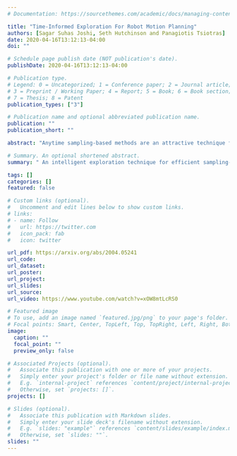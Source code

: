 ```yaml
---
# Documentation: https://sourcethemes.com/academic/docs/managing-content/

title: "Time-Informed Exploration For Robot Motion Planning"
authors: [Sagar Suhas Joshi, Seth Hutchinson and Panagiotis Tsiotras]
date: 2020-04-16T13:12:13-04:00
doi: ""

# Schedule page publish date (NOT publication's date).
publishDate: 2020-04-16T13:12:13-04:00

# Publication type.
# Legend: 0 = Uncategorized; 1 = Conference paper; 2 = Journal article;
# 3 = Preprint / Working Paper; 4 = Report; 5 = Book; 6 = Book section;
# 7 = Thesis; 8 = Patent
publication_types: ["3"]

# Publication name and optional abbreviated publication name.
publication: ""
publication_short: ""

abstract: "Anytime sampling-based methods are an attractive technique for solving kino-dynamic motion planning problems.  These algorithms scale well to higher dimensions and can efficiently handle stateand control constraints.  However, an intelligent exploration strategy is required to accelerate their convergence and avoid redundant computations.  This work defines a “Time Informed Set”, usingideas from reachability analysis, that focuses the search for time-optimal kino-dynamic planning after an initial solution is found. Such a Time Informed Set includes all trajectories that can potentially improve the current best solution.  Exploration outside this set is hence redundant.  Benchmarking experiments show that an exploration strategy based on the TIS can accelerate the convergence of sampling-based kino-dynamic motion planners."

# Summary. An optional shortened abstract.
summary: " An intelligent exploration technique for efficient sampling-based kino-dynamic planning of robots such as quadrotors."

tags: []
categories: []
featured: false

# Custom links (optional).
#   Uncomment and edit lines below to show custom links.
# links:
# - name: Follow
#   url: https://twitter.com
#   icon_pack: fab
#   icon: twitter

url_pdf: https://arxiv.org/abs/2004.05241
url_code:
url_dataset:
url_poster:
url_project:
url_slides:
url_source:
url_video: https://www.youtube.com/watch?v=xOW8mtLcRS0

# Featured image
# To use, add an image named `featured.jpg/png` to your page's folder. 
# Focal points: Smart, Center, TopLeft, Top, TopRight, Left, Right, BottomLeft, Bottom, BottomRight.
image:
  caption: ""
  focal_point: ""
  preview_only: false

# Associated Projects (optional).
#   Associate this publication with one or more of your projects.
#   Simply enter your project's folder or file name without extension.
#   E.g. `internal-project` references `content/project/internal-project/index.md`.
#   Otherwise, set `projects: []`.
projects: []

# Slides (optional).
#   Associate this publication with Markdown slides.
#   Simply enter your slide deck's filename without extension.
#   E.g. `slides: "example"` references `content/slides/example/index.md`.
#   Otherwise, set `slides: ""`.
slides: ""
---
```

